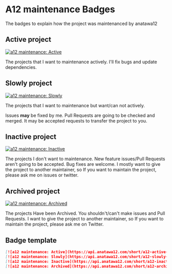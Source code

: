 # A12 maintenance Badges

The badges to explain how the project was maintenanced by anatawa12

## Active project

[![a12 maintenance: Active](https://api.anatawa12.com/short/a12-active-svg)](https://api.anatawa12.com/short/a12-active-doc)

The projects that I want to maintenance actively.
I'll fix bugs and update dependencies.

## Slowly project
[![a12 maintenance: Slowly](https://api.anatawa12.com/short/a12-slowly-svg)](https://api.anatawa12.com/short/a12-slowly-doc)

The projects that I want to maintenance but want/can not actively.

Issues **may** be fixed by me. Pull Requests are going to be checked and merged. It may be accepted requests to transfer the project to you.

## Inactive project

[![a12 maintenance: Inactive](https://api.anatawa12.com/short/a12-inactive-svg)](https://api.anatawa12.com/short/a12-inactive-doc)

The projects I don't want to maintenance. New feature issues/Pull Requests aren't going to be accepted. Bug fixes are welcome.
I mostly want to give the project to another maintainer, so If you want to maintain the project, please ask me on issues or twitter.

## Archived project

[![a12 maintenance: Archived](https://api.anatawa12.com/short/a12-archived-svg)](https://api.anatawa12.com/short/a12-archived-doc)

The projects Have been Archived. You shouldn't/can't make issues and Pull Requests. I want to give the project to another maintainer, so If you want to maintain the project, please ask me on Twitter.

## Badge template

```markdown
[![a12 maintenance: Active](https://api.anatawa12.com/short/a12-active-svg)](https://api.anatawa12.com/short/a12-active-doc)
[![a12 maintenance: Slowly](https://api.anatawa12.com/short/a12-slowly-svg)](https://api.anatawa12.com/short/a12-slowly-doc)
[![a12 maintenance: Inactive](https://api.anatawa12.com/short/a12-inactive-svg)](https://api.anatawa12.com/short/a12-inactive-doc)
[![a12 maintenance: Archived](https://api.anatawa12.com/short/a12-archived-svg)](https://api.anatawa12.com/short/a12-archived-doc)
```
